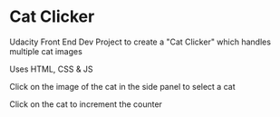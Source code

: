 # Cat Clicker

Udacity Front End Dev Project to create a "Cat Clicker" which handles multiple cat images

Uses HTML, CSS & JS

Click on the image of the cat in the side panel to select a cat

Click on the cat to increment the counter
